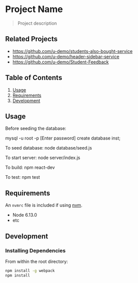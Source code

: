# Project Name

> Project description

## Related Projects

  - https://github.com/u-demo/students-also-bought-service
  - https://github.com/u-demo/header-sidebar-service
  - https://github.com/u-demo/Student-Feedback

## Table of Contents

1. [Usage](#Usage)
1. [Requirements](#requirements)
1. [Development](#development)

## Usage

Before seeding the database:

mysql -u root -p [Enter password]
create database inst;

To seed database:
node database/seed.js

To start server:
node server/index.js

To build:
npm react-dev

To test:
npm test


## Requirements

An `nvmrc` file is included if using [nvm](https://github.com/creationix/nvm).

- Node 6.13.0
- etc

## Development

### Installing Dependencies

From within the root directory:

```sh
npm install -g webpack
npm install
```

